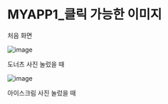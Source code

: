 # MYAPP1_클릭 가능한 이미지

처음 화면

![image](https://user-images.githubusercontent.com/70693435/124614789-95df1400-deaf-11eb-85d9-f05c7b30bc03.png)

도너츠 사진 눌렀을 때

![image](https://user-images.githubusercontent.com/70693435/124615453-4220fa80-deb0-11eb-9099-0dbcb54e4ff2.png)

아이스크림 사진 눌렀을 때 






